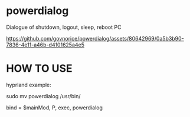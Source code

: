 # powerdialog

Dialogue of shutdown, logout, sleep, reboot PC

https://github.com/govnorice/powerdialog/assets/80642969/0a5b3b90-7836-4e11-a46b-d4101625a4e5

# HOW TO USE

hyprland example:

sudo mv powerdialog /usr/bin/

bind = $mainMod, P, exec, powerdialog